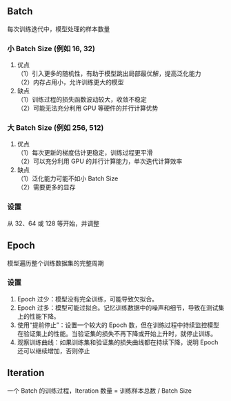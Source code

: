 ## Batch
每次训练迭代中，模型处理的样本数量
### 小 Batch Size (例如 16, 32)
1. 优点\
（1）引入更多的随机性，有助于模型跳出局部最优解，提高泛化能力\
（2）内存占用小，允许训练更大的模型
2. 缺点\
（1）训练过程的损失函数波动较大，收敛不稳定\
（2）可能无法充分利用 GPU 等硬件的并行计算优势
### 大 Batch Size (例如 256, 512)
1. 优点\
（1）每次更新的梯度估计更稳定，训练过程更平滑\
（2）可以充分利用 GPU 的并行计算能力，单次迭代计算效率
2. 缺点\
（1）泛化能力可能不如小 Batch Size\
（2）需要更多的显存
### 设置
从 32、64 或 128 等开始，并调整
## Epoch
模型遍历整个训练数据集的完整周期
### 设置
1. Epoch 过少：模型没有完全训练，可能导致欠拟合。
2. Epoch 过多：模型可能过拟合。记忆训练数据中的噪声和细节，导致在测试集上的性能下降。
3. 使用“提前停止”：设置一个较大的 Epoch 数，但在训练过程中持续监控模型在验证集上的性能。当验证集的损失不再下降或开始上升时，就停止训练。
4. 观察训练曲线：如果训练集和验证集的损失曲线都在持续下降，说明 Epoch 还可以继续增加，否则停止
## Iteration
一个 Batch 的训练过程，Iteration 数量 = 训练样本总数 / Batch Size